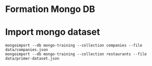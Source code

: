 # Formation Mongo DB


# Import mongo dataset
```shell
mongoimport --db mongo-training --collection companies --file data/companies.json
mongoimport --db mongo-training --collection restaurants --file data/primer-dataset.json
```